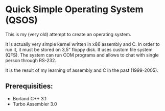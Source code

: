 Quick Simple Operating System (QSOS)
====================================

This is my (very old) attempt to create an operating system.

It is actually very simple kernel written in x86 assembly and C. In order to run it, it must be stored on 3,5" floppy disk.
It uses custom file system (QFS). The system can run COM programs and allows to chat with single person through RS-232.

It is the result of my learning of assembly and C in the past (1999-2005).


Prerequisities:
---------------

- Borland C++ 3.1
- Turbo Assembler 3.0
